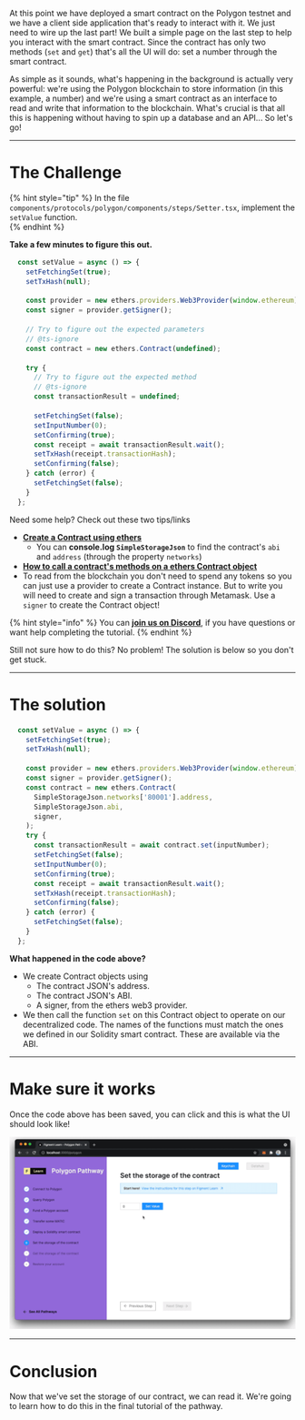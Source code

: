 At this point we have deployed a smart contract on the Polygon testnet and we have a client side application that's ready to interact with it. We just need to wire up the last part! We built a simple page on the last step to help you interact with the smart contract. Since the contract has only two methods (`set` and `get`) that's all the UI will do: set a number through the smart contract.

As simple as it sounds, what's happening in the background is actually very powerful: we're using the Polygon blockchain to store information (in this example, a number) and we're using a smart contract as an interface to read and write that information to the blockchain. What's crucial is that all this is happening without having to spin up a database and an API... So let's go!

-------------------------------------

# The Challenge

{% hint style="tip" %}
In the file `components/protocols/polygon/components/steps/Setter.tsx`, implement the `setValue` function.    
{% endhint %}

**Take a few minutes to figure this out.**

```typescript
  const setValue = async () => {
    setFetchingSet(true);
    setTxHash(null);

    const provider = new ethers.providers.Web3Provider(window.ethereum);
    const signer = provider.getSigner();

    // Try to figure out the expected parameters
    // @ts-ignore
    const contract = new ethers.Contract(undefined);

    try {
      // Try to figure out the expected method
      // @ts-ignore
      const transactionResult = undefined;

      setFetchingSet(false);
      setInputNumber(0);
      setConfirming(true);
      const receipt = await transactionResult.wait();
      setTxHash(receipt.transactionHash);
      setConfirming(false);
    } catch (error) {
      setFetchingSet(false);
    }
  };
```


Need some help? Check out these two tips/links  
* [**Create a Contract using ethers**](https://docs.ethers.io/v5/api/contract/contract/#Contract--creating) 
	* You can **console.log `SimpleStorageJson`** to find the contract's `abi` and `address` (through the property `networks`)  
* [**How to call a contract's methods on a ethers Contract object**](https://docs.ethers.io/v5/api/contract/contract/#Contract-functionsCall)  
* To read from the blockchain you don't need to spend any tokens so you can just use a provider to create a Contract instance. But to write you will need to create and sign a transaction through Metamask. Use a `signer` to create the Contract object!

{% hint style="info" %}
You can [**join us on Discord**](https://discord.gg/fszyM7K), if you have questions or want help completing the tutorial.
{% endhint %}

Still not sure how to do this? No problem! The solution is below so you don't get stuck.

-------------------------------------

# The solution

```typescript
  const setValue = async () => {
    setFetchingSet(true);
    setTxHash(null);

    const provider = new ethers.providers.Web3Provider(window.ethereum);
    const signer = provider.getSigner();
    const contract = new ethers.Contract(
      SimpleStorageJson.networks['80001'].address,
      SimpleStorageJson.abi,
      signer,
    );
    try {
      const transactionResult = await contract.set(inputNumber);
      setFetchingSet(false);
      setInputNumber(0);
      setConfirming(true);
      const receipt = await transactionResult.wait();
      setTxHash(receipt.transactionHash);
      setConfirming(false);
    } catch (error) {
      setFetchingSet(false);
    }
  };
```

**What happened in the code above?**

* We create Contract objects using
  * The contract JSON's address.
  * The contract JSON's ABI.
  * A signer, from the ethers web3 provider.
* We then call the function `set` on this Contract object to operate on our decentralized code. The names of the functions must match the ones we defined in our Solidity smart contract. These are available via the ABI.

-----------------------------

# Make sure it works

Once the code above has been saved, you can click and this is what the UI should look like!

![](../../../.gitbook/assets/pathways/polygon/polygon-setter.gif)

-------------------------------------

# Conclusion

Now that we've set the storage of our contract, we can read it. We're going to learn how to do this in the final tutorial of the pathway.
